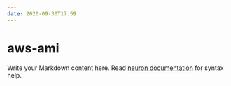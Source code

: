 ```yaml
---
date: 2020-09-30T17:59
---
```


# aws-ami

Write your Markdown content here. Read [neuron documentation](https://neuron.zettel.page/2011404.html) for syntax help.


